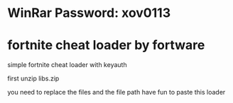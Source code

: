 # WinRar Password: xov0113

# fortnite cheat loader by fortware
simple fortnite cheat loader with keyauth

first unzip libs.zip


you need to replace the files and the file path
have fun to paste this  loader